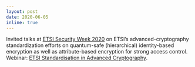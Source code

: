 ```yaml
---
layout: post
date: 2020-06-05
inline: true
---
```


Invited talks at <a href="https://www.etsi.org/events/1653-etsi-security-week-2020" target="_blank" rel="noopener">ETSI Security Week 2020</a> on ETSI’s advanced-cryptography standardization efforts on quantum-safe (hierarchical) identity-based encryption as well as attribute-based encryption for strong access control. Webinar: <a href="https://www.brighttalk.com/webcast/12761/409316" target="_blank" rel="noopener">ETSI Standardisation in Advanced Cryptography</a>.